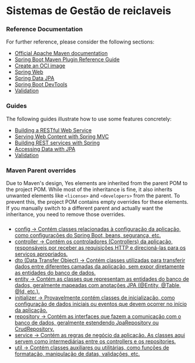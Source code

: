 # Sistemas de Gestão de reiclaveis

### Reference Documentation
For further reference, please consider the following sections:

* [Official Apache Maven documentation](https://maven.apache.org/guides/index.html)
* [Spring Boot Maven Plugin Reference Guide](https://docs.spring.io/spring-boot/3.4.1/maven-plugin)
* [Create an OCI image](https://docs.spring.io/spring-boot/3.4.1/maven-plugin/build-image.html)
* [Spring Web](https://docs.spring.io/spring-boot/3.4.1/reference/web/servlet.html)
* [Spring Data JPA](https://docs.spring.io/spring-boot/3.4.1/reference/data/sql.html#data.sql.jpa-and-spring-data)
* [Spring Boot DevTools](https://docs.spring.io/spring-boot/3.4.1/reference/using/devtools.html)
* [Validation](https://docs.spring.io/spring-boot/3.4.1/reference/io/validation.html)

### Guides
The following guides illustrate how to use some features concretely:

* [Building a RESTful Web Service](https://spring.io/guides/gs/rest-service/)
* [Serving Web Content with Spring MVC](https://spring.io/guides/gs/serving-web-content/)
* [Building REST services with Spring](https://spring.io/guides/tutorials/rest/)
* [Accessing Data with JPA](https://spring.io/guides/gs/accessing-data-jpa/)
* [Validation](https://spring.io/guides/gs/validating-form-input/)

### Maven Parent overrides

Due to Maven's design, Yes elements are inherited from the parent POM to the project POM.
While most of the inheritance is fine, it also inherits unwanted elements like `<license>` and `<developers>` from the parent.
To prevent this, the project POM contains empty overrides for these elements.
If you manually switch to a different parent and actually want the inheritance, you need to remove those overrides.

### 

* [config → Contém classes relacionadas à configuração da aplicação, como configurações do Spring Boot, beans, segurança, etc.](...)
* [controller → Contém os controladores (Controllers) da aplicação, responsáveis por receber as requisições HTTP e direcioná-las para os serviços apropriados.](...)
* [dto (Data Transfer Object) → Contém classes utilizadas para transferir dados entre diferentes camadas da aplicação, sem expor diretamente as entidades do banco de dados.](...)
* [entity → Contém as classes que representam as entidades do banco de dados, geralmente mapeadas com anotações JPA (@Entity, @Table, @Id, etc.).](...)
* [initializer → Provavelmente contém classes de inicialização, como configuração de dados iniciais ou eventos que devem ocorrer no início da aplicação.](...)
* [repository → Contém as interfaces que fazem a comunicação com o banco de dados, geralmente estendendo JpaRepository ou CrudRepository.](...)
* [service → Contém as regras de negócio da aplicação. As classes aqui servem como intermediárias entre os controllers e os repositories.](...)
* [util → Contém classes auxiliares ou utilitárias, como funções de formatação, manipulação de datas, validações, etc.](...)
